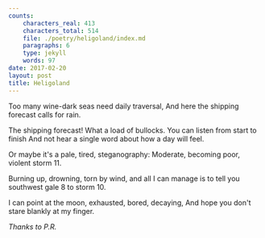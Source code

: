 ```yaml
---
counts:
    characters_real: 413
    characters_total: 514
    file: ./poetry/heligoland/index.md
    paragraphs: 6
    type: jekyll
    words: 97
date: 2017-02-20
layout: post
title: Heligoland
---
```


<div class="verse">
Too many wine-dark seas need daily traversal,
And here the shipping forecast calls for rain.

The shipping forecast! What a load of bullocks.
You can listen from start to finish
And not hear a single word about how a day will feel.

Or maybe it's a pale, tired, steganography:
Moderate, becoming poor, violent storm 11.

Burning up, drowning, torn by wind, and all I can manage
is to tell you southwest gale 8 to storm 10.

I can point at the moon, exhausted, bored, decaying,
And hope you don't stare blankly at my finger.
</div>

*Thanks to P.R.*
